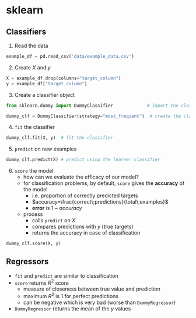 # sklearn
## Classifiers
1. Read the data
```python
example_df = pd.read_csv('data/example_data.csv')
```
2. Create $X$ and $y$
```python
X = example_df.drop(columns="target_column")
y = example_df["target_column"]
```
3. Create a classifier object
```python
from sklearn.dummy import DummyClassifier             # import the classifier

dummy_clf = DummyClassifier(strategy="most_frequent")  # create the classifier
```
4. `fit` the classifier
```python
dummy_clf.fit(X, y)  # fit the classifier
```
5. `predict` on new examples
```python
dummy_clf.predict(X) # predict using the learner classifier
```
6. `score` the model
	- how can we evaluate the efficacy of our model?
	- for classification problems, by default, `score` gives the **accuracy** of the model
		- i.e. proportion of correctly predicted targets
		- $accuracy=\frac{correct\;predictions}{total\;examples}$ 
		- **error** is $1 - accuracy$
	- process
		- calls `predict` on $X$
		- compares predictions with $y$ (true targets)
		- returns the accuracy in case of classification
```python
dummy_clf.score(X, y)
```
## Regressors
- `fit` and `predict` are similar to classification
- `score` returns $R^2$ score
	- measure of closeness between true value and prediction
	- maximum $R^2$ is 1 for perfect predictions
	- can be negative which is very bad (worse than `DummyRegressor`)
- `DummyRegressor` returns the mean of the $y$ values